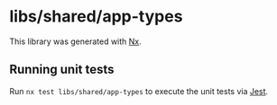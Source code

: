 # libs/shared/app-types

This library was generated with [Nx](https://nx.dev).

## Running unit tests

Run `nx test libs/shared/app-types` to execute the unit tests via [Jest](https://jestjs.io).
